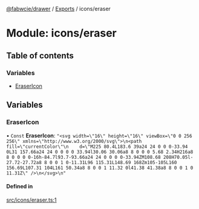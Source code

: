 [@fabwcie/drawer](../README.md) / [Exports](../modules.md) / icons/eraser

# Module: icons/eraser

## Table of contents

### Variables

- [EraserIcon](icons_eraser.md#erasericon)

## Variables

### EraserIcon

• `Const` **EraserIcon**: ``"<svg width=\"16\" height=\"16\" viewBox=\"0 0 256 256\" xmlns=\"http://www.w3.org/2000/svg\">\n<path fill=\"currentColor\"\n    d=\"M225 80.4L183.6 39a24 24 0 0 0-33.94 0L31 157.66a24 24 0 0 0 0 33.94l30.06 30.06a8 8 0 0 0 5.68 2.34H216a8 8 0 0 0 0-16h-84.7l93.7-93.66a24 24 0 0 0 0-33.94ZM108.68 208H70.05l-27.72-27.72a8 8 0 0 1 0-11.31L96 115.31L148.69 168Zm105-105L160 156.69L107.31 104L161 50.34a8 8 0 0 1 11.32 0l41.38 41.38a8 8 0 0 1 0 11.31Z\" />\n</svg>\n"``

#### Defined in

[src/icons/eraser.ts:1](https://github.com/fabwcie/drawer/blob/e245821/src/icons/eraser.ts#L1)
